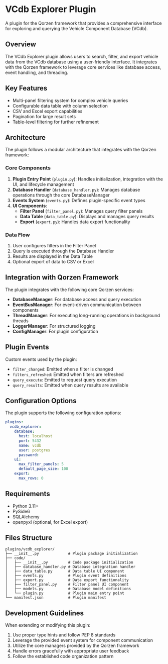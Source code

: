# VCdb Explorer Plugin

A plugin for the Qorzen framework that provides a comprehensive interface for exploring and querying the Vehicle Component Database (VCdb).

## Overview

The VCdb Explorer plugin allows users to search, filter, and export vehicle data from the VCdb database using a user-friendly interface. It integrates with the Qorzen framework to leverage core services like database access, event handling, and threading.

## Key Features

- Multi-panel filtering system for complex vehicle queries
- Configurable data table with column selection
- CSV and Excel export capabilities
- Pagination for large result sets
- Table-level filtering for further refinement

## Architecture

The plugin follows a modular architecture that integrates with the Qorzen framework:

### Core Components

1. **Plugin Entry Point** (`plugin.py`): Handles initialization, integration with the UI, and lifecycle management
2. **Database Handler** (`database_handler.py`): Manages database operations through the core DatabaseManager
3. **Events System** (`events.py`): Defines plugin-specific event types
4. **UI Components**:
   - **Filter Panel** (`filter_panel.py`): Manages query filter panels
   - **Data Table** (`data_table.py`): Displays and manages query results
   - **Export** (`export.py`): Handles data export functionality

### Data Flow

1. User configures filters in the Filter Panel
2. Query is executed through the Database Handler
3. Results are displayed in the Data Table
4. Optional export of data to CSV or Excel

## Integration with Qorzen Framework

The plugin integrates with the following core Qorzen services:

- **DatabaseManager**: For database access and query execution
- **EventBusManager**: For event-driven communication between components
- **ThreadManager**: For executing long-running operations in background threads
- **LoggerManager**: For structured logging
- **ConfigManager**: For plugin configuration

## Plugin Events

Custom events used by the plugin:

- `filter_changed`: Emitted when a filter is changed
- `filters_refreshed`: Emitted when filters are refreshed
- `query_execute`: Emitted to request query execution
- `query_results`: Emitted when query results are available

## Configuration Options

The plugin supports the following configuration options:

```yaml
plugins:
  vcdb_explorer:
    database:
      host: localhost
      port: 5432
      name: vcdb
      user: postgres
      password: 
    ui:
      max_filter_panels: 5
      default_page_size: 100
    export:
      max_rows: 0
```

## Requirements

- Python 3.11+
- PySide6
- SQLAlchemy
- openpyxl (optional, for Excel export)

## Files Structure

```
plugins/vcdb_explorer/
├── __init__.py             # Plugin package initialization
├── code/
│   ├── __init__.py         # Code package initialization
│   ├── database_handler.py # Database integration handler
│   ├── data_table.py       # Data table UI component
│   ├── events.py           # Plugin event definitions
│   ├── export.py           # Data export functionality
│   ├── filter_panel.py     # Filter panel UI component
│   ├── models.py           # Database model definitions
│   └── plugin.py           # Plugin main entry point
└── manifest.json           # Plugin manifest
```

## Development Guidelines

When extending or modifying this plugin:

1. Use proper type hints and follow PEP 8 standards
2. Leverage the provided event system for component communication
3. Utilize the core managers provided by the Qorzen framework
4. Handle errors gracefully with appropriate user feedback
5. Follow the established code organization pattern